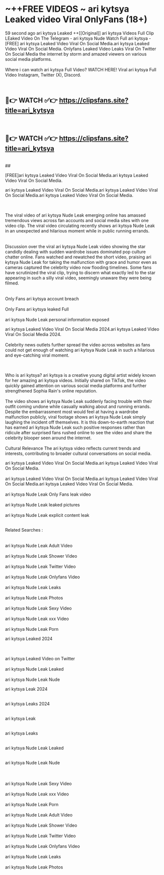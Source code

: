 # ~++FREE VIDEOS ~ ari kytsya Leaked video Viral OnlyFans (18+)<br>


59 second ago ari kytsya Leaked ++[[Original]] ari kytsya Videos Full Clip LEaked Video On The Telegram  - ari kytsya Nude  Watch Full ari kytsya - [FREE] ari kytsya Leaked Video Viral On Social Media.ari kytsya Leaked Video Viral On Social Media.   Onlyfans Leaked Video Leaks Viral On Twitter On Social Media the internet by storm and amazed viewers on various social media platforms. <br><br>
Where i can watch ari kytsya Full Video? WATCH HERE! Viral ari kytsya Full Video Instagram, Twitter (X), Discord. <br>


 <br>

##  🔴👉 WATCH ✅👉  <a href="https://clipsfans.site?title=ari_kytsya&ref=git">https://clipsfans.site?title=ari_kytsya</a> <br>
  <br>

##  🔴👉 WATCH ✅👉  <a href="https://clipsfans.site?title=ari_kytsya&ref=git">https://clipsfans.site?title=ari_kytsya</a> <br>
  <br>
  ##



[FREE]ari kytsya Leaked Video Viral On Social Media.ari kytsya Leaked Video Viral On Social Media. <br>

ari kytsya Leaked Video Viral On Social Media.ari kytsya Leaked Video Viral On Social Media.ari kytsya Leaked Video Viral On Social Media. <br>


  <br>

  <br>
The viral video of ari kytsya Nude Leak emerging online has amassed tremendous views across fan accounts and social media sites with one video clip. The viral video circulating recently shows ari kytsya Nude Leak in an unexpected and hilarious moment while in public running errands.<br>
<br>


<br>
Discussion over the viral ari kytsya Nude Leak video showing the star candidly dealing with sudden wardrobe issues dominated pop culture chatter online. Fans watched and rewatched the short video, praising ari kytsya Nude Leak for taking the malfunction with grace and humor even as cameras captured the celebrity video now flooding timelines. Some fans have scrutinized the viral clip, trying to discern what exactly led to the star appearing in such a silly viral video, seemingly unaware they were being filmed.<br>
<br>
<br> 
Only Fans ari kytsya account breach<br>
<br>
Only Fans ari kytsya leaked Full <br>
<br>
ari kytsya Nude Leak personal information exposed<br>

ari kytsya Leaked Video Viral On Social Media 2024.ari kytsya Leaked Video Viral On Social Media 2024. <br>
<br>
Celebrity news outlets further spread the video across websites as fans could not get enough of watching ari kytsya Nude Leak in such a hilarious and eye-catching viral moment.<br>
<br>

<br>
Who is ari kytsya? ari kytsya is a creative young digital artist widely known for her amazing ari kytsya videos. Initially shared on TikTok, the video quickly gained attention on various social media platforms and further strengthened Sophia Rain's online reputation.<br>
<br>
The video shows ari kytsya Nude Leak suddenly facing trouble with their outfit coming undone while casually walking about and running errands. Despite the embarrassment most would feel at having a wardrobe malfunction publicly, viral footage shows ari kytsya Nude Leak simply laughing the incident off themselves. It is this down-to-earth reaction that has earned ari kytsya Nude Leak such positive responses rather than ridicule after surprised fans rushed online to see the video and share the celebrity blooper seen around the internet.<br>
<br>
Cultural Relevance The ari kytsya video reflects current trends and interests, contributing to broader cultural conversations on social media.<br>

ari kytsya Leaked Video Viral On Social Media.ari kytsya Leaked Video Viral On Social Media.<br>
<br>
ari kytsya Leaked Video Viral On Social Media.ari kytsya Leaked Video Viral On Social Media.ari kytsya Leaked Video Viral On Social Media.<br>
<br>
ari kytsya Nude Leak Only Fans leak video<br>
<br>
ari kytsya Nude Leak leaked pictures<br>
<br>
ari kytsya Nude Leak explicit content leak<br>


<br>
Related Searches :<br>
<br>

<br>
ari kytsya Nude Leak Adult Video<br>
<br>
ari kytsya Nude Leak Shower Video<br>
<br>
ari kytsya Nude Leak Twitter Video<br>
<br>
ari kytsya Nude Leak Onlyfans Video<br>
<br>
ari kytsya Nude Leak Leaks<br>
<br>
ari kytsya Nude Leak Photos<br>

<br>
ari kytsya Nude Leak Sexy Video<br>
<br>
ari kytsya Nude Leak xxx Video<br>
<br>
ari kytsya Nude Leak Porn<br>

ari kytsya  Leaked 2024 <br> <br>
<br>

ari kytsya Leaked Video on Twitter <br>
<br>
ari kytsya Nude Leak Leaked<br>
<br>
ari kytsya Nude Leak Nude<br>


ari kytsya  Leak 2024 <br> <br>



ari kytsya  Leaks 2024 <br> <br>



 
ari kytsya  Leak<br> <br>



ari kytsya  Leaks<br> <br>


ari kytsya Nude Leak Leaked<br> <br>

ari kytsya Nude Leak Nude<br> <br>
<br> <br>
ari kytsya Nude Leak Sexy Video
<br> <br>
ari kytsya Nude Leak xxx Video
<br> <br>
ari kytsya Nude Leak Porn
<br> <br>
ari kytsya Nude Leak Adult Video
<br> <br>
ari kytsya Nude Leak Shower Video
<br> <br>
ari kytsya Nude Leak Twitter Video
<br> <br>
ari kytsya Nude Leak Onlyfans Video
<br> <br>
ari kytsya Nude Leak Leaks
<br> <br>
ari kytsya Nude Leak Photos






</p>




 



</p>










